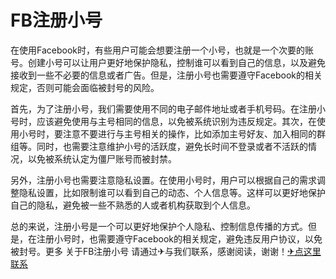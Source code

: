 # FB注册小号

在使用Facebook时，有些用户可能会想要注册一个小号，也就是一个次要的账号。创建小号可以让用户更好地保护隐私，控制谁可以看到自己的信息，以及避免接收到一些不必要的信息或者广告。但是，注册小号也需要遵守Facebook的相关规定，否则可能会面临被封号的风险。

首先，为了注册小号，我们需要使用不同的电子邮件地址或者手机号码。在注册小号时，应该避免使用与主号相同的信息，以免被系统识别为违反规定。其次，在使用小号时，要注意不要进行与主号相关的操作，比如添加主号好友、加入相同的群组等。同时，也需要注意维护小号的活跃度，避免长时间不登录或者不活跃的情况，以免被系统认定为僵尸账号而被封禁。

另外，注册小号也需要注意隐私设置。在使用小号时，用户可以根据自己的需求调整隐私设置，比如限制谁可以看到自己的动态、个人信息等。这样可以更好地保护自己的隐私，避免被一些不熟悉的人或者机构获取到个人信息。

总的来说，注册小号是一个可以更好地保护个人隐私、控制信息传播的方式。但是，在注册小号时，也需要遵守Facebook的相关规定，避免违反用户协议，以免被封号。更多 关于FB注册小号 请通过✈与我们联系，感谢阅读，谢谢！[✈点这里联系](https://abc.k02.cc)